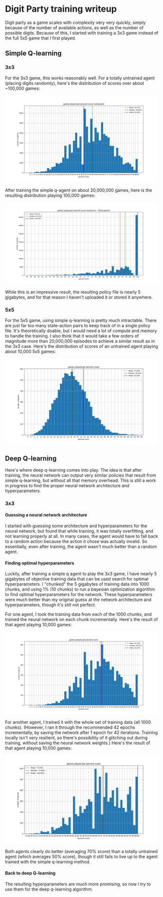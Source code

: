 # Digit Party training writeup

Digit party as a game scales with complexity very very quickly, simply because of the number of available actions, as well as the number of possible digits. Because of this, I started with training a 3x3 game instead of the full 5x5 game that I first played.

## Simple Q-learning

### 3x3

For the 3x3 game, this works reasonably well. For a totally untrained agent (placing digits randomly), here's the distribution of scores over about ~100,000 games:

![an untrained agent playing 100,000 3x3 games follows a normal distribution around 50% score](./results/q-3x3-untrained.png "untrained 3x3 agent: games played per percent score")

After training the simple q-agent on about 20,000,000 games, here is the resulting distribution playing 100,000 games:

![a trained agent playing 100,000 3x3 games averages 90% and gets 100% more than 35% of the time](./results/q-3x3.png "trained 3x3 agent: games played per percent score")

While this is an impressive result, the resulting policy file is nearly 5 gigabytes, and for that reason I haven't uploaded it or stored it anywhere.

### 5x5

For the 5x5 game, using simple q-learning is pretty much intractable. There are just far too many state-action pairs to keep track of in a single policy file. It's theoretically doable, but I would need a lot of compute and memory to handle the training. I also think that it would take a few orders of magnitude more than 20,000,000 episodes to achieve a similar result as in the 3x3 case. Here's the distribution of scores of an untrained agent playing about 10,000 5x5 games:

![an untrained agent playing 10,000 5x5 games follows a normal distribution around 27% score](./results/q-5x5-untrained.png)

## Deep Q-learning

Here's where deep q-learning comes into play. The idea is that after training, the neural network can output very similar policies that result from simple q-learning, but without all that memory overhead. This is still a work in progress to find the proper neural network architecture and hyperparameters.

### 3x3

#### Guessing a neural network architecture

I started with guessing some architecture and hyperparameters for the neural network, but found that while training, it was totally overfitting, and not learning properly at all. In many cases, the agent would have to fall back to a random action because the action it chose was actually invalid. So essentially, even after training, the agent wasn't much better than a random agent.

#### Finding optimal hyperparameters

Luckily, after training a simple q agent to play the 3x3 game, I have nearly 5 gigabytes of objective training data that can be used search for optimal hyperparameters. I "chunked" the 5 gigabytes of training data into 1000 chunks, and using 1% (10 chunks) to run a bayesian optimization algorithm to find optimal hyperparameters for the network. These hyperparameters were much better than my original guess at the network architecture and hyperparameters, though it's still not perfect.

For one agent, I took the training data from each of the 1000 chunks, and trained the neural network on each chunk incrementally. Here's the result of that agent playing 10,000 games:

![a deep network trained on the chunks of training data, playing 10,000 3x3 games averages 70% score](./results/deep-3x3-1000-inc-10k-games.png "deep trained 3x3 agent: games played per percent score")

For another agent, I trained it with the whole set of training data (all 1000 chunks). (However, I ran it through the recommended 42 epochs incrementally, by saving the network after 1 epoch for 42 iterations. Training locally isn't very resilient, so there's possibility of it glitching out during training, without saving the neural network weights.) Here's the result of that agent playing 10,000 games:

![a deep network trained on the full set of training data, playing 10,000 3x3 games averages 70% score](./results/deep-3x3-full-trained-42-epochs-10k-games.png "deep trained 3x3 agent: games played per percent score")

Both agents clearly do better (averaging 70% score) than a totally untrained agent (which averages 50% score), though it still fails to live up to the agent trained with the simple q-learning method.

#### Back to deep Q-learning

The resulting hyperparameters are much more promising, so now I try to use them for the deep q-learning algorithm.
